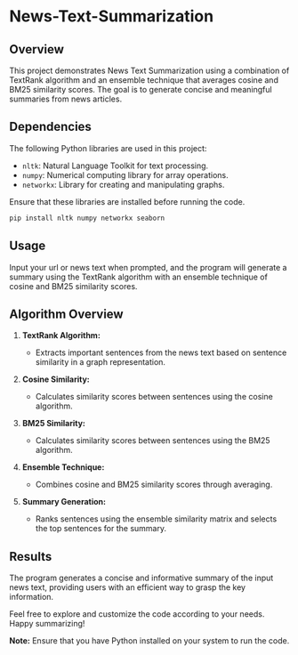 # News-Text-Summarization

## Overview

This project demonstrates News Text Summarization using a combination of TextRank algorithm and an ensemble technique that averages cosine and BM25 similarity scores. The goal is to generate concise and meaningful summaries from news articles.

## Dependencies

The following Python libraries are used in this project:

- `nltk`: Natural Language Toolkit for text processing.
- `numpy`: Numerical computing library for array operations.
- `networkx`: Library for creating and manipulating graphs.

Ensure that these libraries are installed before running the code.

```bash
pip install nltk numpy networkx seaborn
```

## Usage

Input your url or news text when prompted, and the program will generate a summary using the TextRank algorithm with an ensemble technique of cosine and BM25 similarity scores.

## Algorithm Overview

1. **TextRank Algorithm:**
   - Extracts important sentences from the news text based on sentence similarity in a graph representation.
  
2. **Cosine Similarity:**
   - Calculates similarity scores between sentences using the cosine algorithm.

3. **BM25 Similarity:**
   - Calculates similarity scores between sentences using the BM25 algorithm.

4. **Ensemble Technique:**
   - Combines cosine and BM25 similarity scores through averaging.

5. **Summary Generation:**
   - Ranks sentences using the ensemble similarity matrix and selects the top sentences for the summary.

## Results

The program generates a concise and informative summary of the input news text, providing users with an efficient way to grasp the key information.

Feel free to explore and customize the code according to your needs. Happy summarizing!

**Note:** Ensure that you have Python installed on your system to run the code.
